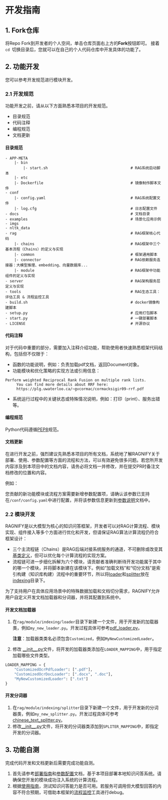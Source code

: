 # 开发指南

## 1. Fork仓库
将Repo Fork到开发者的个人空间，单击仓库页面右上方的**Fork**按钮即可。
接着`cd `切换目录后，您就可以在自己的个人代码仓库中开发具体的功能了。

## 2. 功能开发

您可以参考开发规范进行模块开发。

### 2.1 开发规范

功能开发之前，请从以下方面熟悉本项目的开发规范。

- 目录规范
- 代码注释
- 编程规范
- 文档更新

#### 目录规范

```text
- APP-META
    |- bin
        |- start.sh                                     # RAG系统启动脚本
    |- etc
    |- Dockerfile                                       # 镜像制作脚本文件
- conf 
    |- config.yaml                                      # RAG系统配置文件
    |- log.cfg                                          # 日志配置文件
- docs                                                  # 文档目录
- examples                                              # 场景化应用示例
- imgs
- nltk_data
- rag                                                   # RAG框架核心代码
    |- chains                                           # RAG框架中三个基本流程（Chains）的定义与实现
    |- common                                           # 框架通用脚本
    |- connector                                        # RAG依赖服务连接器：大模型推理、embedding、向量数据库...
    |- module                                           # RAG框架中功能组件的定义与实现
- server                                                # RAG架构服务层定义与实现
- tools                                                 # RAG生态工具：评估工具 & 流程监控工具
- build.sh                                              # docker镜像构建脚本
- setup.py                                              # 应用打包脚本
- start.py                                              # 一键部署脚本
- LICENSE                                               # 开源协议
```


#### 代码注释

对于代码中重要的部分，需要加入注释介绍功能，帮助使用者快速熟悉框架代码结构，包括但不仅限于：

- 函数的功能说明，例如：负责加载pdf文档，返回Document对象。
- 功能模块和优化策略的实现方法或引用信息：

```text
Perform weighted Reciprocal Rank Fusion on multiple rank lists.
     You can find more details about RRF here:
     https://plg.uwaterloo.ca/~gvcormac/cormacksigir09-rrf.pdf
```

- 系统运行过程中的关键状态或特殊情况说明，例如：打印（print）、服务出错等。


#### 编程规范

Python代码遵循[PEP8](https://gitee.com/link?target=https%3A%2F%2Fpeps.python.org%2Fpep-0008%2F)规范。

#### 文档更新

在进行开发之前，强烈建议先熟悉本项目的所有文档，系统地了解RAGNIFY关于部署、使用、参数配置等方面的流程和方法，可以有效避免很多问题。若您所开发内容涉及到本项目中的文档内容，请务必将文档一并修改，并在提交PR时备注文档修改的位置和内容。

例如：

您贡献的新功能模块或流程方案需要新增参数配置项，请确认该参数已支持在`/conf/config.yaml`中进行配置，并将该参数信息更新到[参数说明](configuration.md)文档中。

### 2.2 模块开发

RAGNIFY是以大模型为核心的知识问答框架，开发者可以对RAG计算流程、模块实现、组件接入等多个方面进行优化和开发，但请保证RAG算法计算流程仍符合框架设计：

- 三个主流程链（Chains）是RAG后端对接系统服务的通道，不可删除或改变其[基类定义](../rag/chains/base.py)，但可以优化每个计算流程的实现方案。
- 流程链可进一步细化拆解为六个模块，请贡献者准确判断待开发功能属于其中的哪一个模块，并将脚本新建在该模块下。例如“加载文档”和“切分文档”是索引构建（知识库构建）流程中的重要环节，所以将[loader](../rag/module/indexing/loader)和[splitter](../rag/module/indexing/splitter)放在[indexing](../rag/module/indexing)目录下。

为了支持用户在具体应用场景中的特殊数据加载和文档切分需求，RAGNIFY允许用户自定义开发文档加载器和分词器，并将其配置到系统中。

#### 开发文档加载器

1. 在`rag/module/indexing/loader`目录下新建一个文件，用于开发新的加载器类，例如`my_new_loader.py`。开发过程具体可参考[pdf_loader.py](..%2Frag%2Fmodule%2Findexing%2Floader%2Fpdf_loader.py)。

   **注意**：加载器类类名必须包含`Customized`，例如``MyNewCustomizedLoader``。
2. 修改 [\_\_init__.py](..%2Frag%2Fmodule%2Findexing%2Floader%2F__init__.py)文件，将开发的加载器类添加在`LOADER_MAPPING`中，用于指定加载哪些文件类型。

```python
LOADER_MAPPING = {
    "CustomizedOcrPdfLoader": [".pdf"],
    "CustomizedOcrDocLoader": [".docx", ".doc"],
    "MyNewCustomizedLoader": [".txt"]
}
```

#### 开发分词器

1. 在`rag/module/indexing/splitter`目录下新建一个文件，用于开发新的分词器类，例如`my_new_splitter.py`。开发过程具体可参考[chinese_text_splitter.py](..%2Frag%2Fmodule%2Findexing%2Fsplitter%2Fchinese_text_splitter.py)。
2. 修改[\_\_init__.py](..%2Frag%2Fmodule%2Findexing%2Fsplitter%2F__init__.py)文件，将开发的分词器类添加到`SPLITER_MAPPING`中，即指定开发的分词器。

## 3. 功能自测
完成代码开发和文档更新后需要完成功能自测。

1. 首先请参考[部署指南](docs/deployment.md)和[参数配置](docs/configuration.md)文档，基于本项目部署本地知识问答系统。请确保您开发的模块成功注入系统的计算流程。
2. 根据[使用指南](/docs/service.md)，测试知识问答能力是否可用。若服务可调用但大模型回答的内容不符合预期，可借助本框架的[流程监控](docs/observability.md)工具进行debug。



